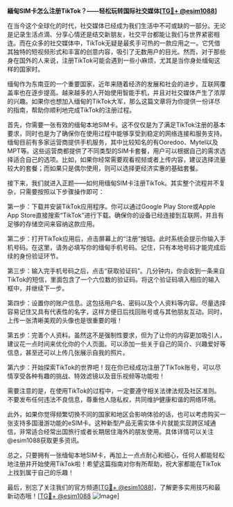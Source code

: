 **緬甸SIM卡怎么注册TikTok？——轻松玩转国际社交媒体[[TG💪+ @esim1088](https://t.me/s/esim1088)]**

在当今这个全球化的时代，社交媒体已经成为我们生活中不可或缺的一部分。无论是记录生活点滴、分享心情还是结交新朋友，社交平台都能让我们与世界紧密相连。而在众多的社交媒体中，TikTok无疑是最炙手可热的一款应用之一。它凭借其独特的短视频形式和丰富的创意内容，吸引了无数用户的目光。然而，对于那些身在国外的人来说，注册TikTok可能会遇到一些小麻烦，尤其是当你身处缅甸这样的国家时。

缅甸作为东南亚的一个重要国家，近年来随着经济的发展和社会的进步，互联网覆盖率也在逐步提高。越来越多的人开始使用智能手机，并且对社交媒体产生了浓厚的兴趣。如果你也想加入缅甸的TikTok大军，那么这篇文章将为你提供一份详尽的指南，帮助你顺利地完成TikTok的注册过程。

首先，你需要一张有效的缅甸本地SIM卡。这不仅仅是为了满足TikTok注册的基本要求，同时也是为了确保你在使用过程中能够享受到稳定的网络连接和服务支持。缅甸目前有多家运营商提供手机服务，其中比较知名的有Ooredoo、Mytel以及MPT等。这些运营商都提供了不同类型的SIM卡套餐，用户可以根据自己的需求选择适合自己的选项。比如，如果你经常需要观看视频或者上传内容，建议选择流量较大的套餐；而如果只是偶尔使用，则可以选择更经济实惠的基础套餐。

接下来，我们就进入正题——如何用缅甸SIM卡注册TikTok。其实整个流程并不复杂，只需要按照以下步骤操作即可：

第一步：下载并安装TikTok应用程序。你可以通过Google Play Store或Apple App Store直接搜索“TikTok”进行下载。确保你的设备已经连接到互联网，并且有足够的存储空间来容纳这款应用。

第二步：打开TikTok应用后，点击屏幕上的“注册”按钮。此时系统会提示你输入手机号码。在这里，请务必填写你的缅甸手机号码。记住，只有本地号码才能完成后续的身份验证环节。

第三步：输入完手机号码之后，点击“获取验证码”。几分钟内，你会收到一条来自TikTok的短信，里面包含了一个六位数的验证码。将这个验证码填入相应的输入框中，并继续下一步。

第四步：设置你的账户信息。这包括用户名、密码以及个人资料等内容。尽量选择容易记住又具有代表性的名字，这样方便日后找回账号或与其他朋友互动。同时，上传一张清晰美观的头像也是很重要的哦！

第五步：完善个人资料。虽然这不是强制性要求，但为了让你的内容更加吸引人，建议花一点时间来优化你的个人页面。可以添加一些关于自己的简介、兴趣爱好等信息，甚至还可以上传几张展示自我的照片。

第六步：开始探索TikTok的世界吧！现在你已经成功注册了TikTok账号，可以尽情享受各种有趣的挑战、特效滤镜以及音乐视频等功能啦！

需要注意的是，在使用TikTok的过程中，一定要遵守相关法律法规及社区准则。不要发布任何违法不良信息，尊重他人隐私权，共同维护健康和谐的网络环境。

此外，如果你觉得频繁切换不同的国家和地区会影响体验的话，也可以考虑购买一张支持多国漫游功能的eSIM卡。这种新型产品无需实体卡片就能实现跨区域通信，非常适合经常出国旅行或者长期居住海外的朋友使用。具体详情可以关注@esim1088获取更多资讯。

总之，只要拥有一张缅甸本地SIM卡，再加上一点点耐心和细心，任何人都能轻松地注册并开始使用TikTok啦！希望这篇指南对你有所帮助，祝大家都能在TikTok上找到属于自己的乐趣！

最后，别忘了关注我们的官方频道[[TG💪+ @esim1088](https://t.me/s/esim1088)]，了解更多实用技巧和最新动态哦！[[TG💪+ @esim1088](https://t.me/s/esim1088) ![Image](https://i.postimg.cc/4NQfJmqS/Snipaste-2025-05-13-00-14-12.png)]